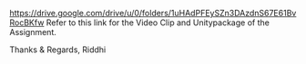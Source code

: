 https://drive.google.com/drive/u/0/folders/1uHAdPFEySZn3DAzdnS67E61BvRocBKfw
Refer to this link for the Video Clip and Unitypackage of the Assignment.

Thanks & Regards,
Riddhi
